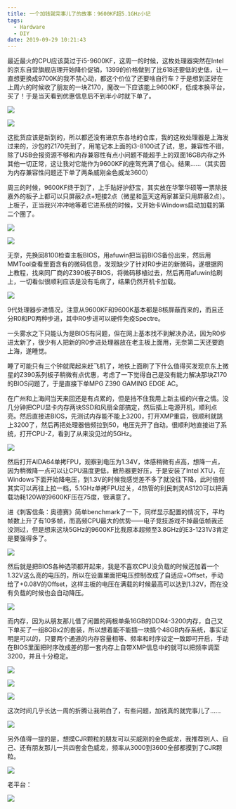 ```yaml
---
title: 一个加钱就完事儿了的故事：9600KF超5.1GHz小记
tags:
  - Hardware
  - DIY
date: 2019-09-29 10:21:43
---
```



最近最火的CPU应该莫过于i5-9600KF，这周一的时候，这枚处理器突然在Intel的京东自营旗舰店理开始降价促销，1399的价格做到了比618还要低的史低，让一直想更换成9700K的我不禁心动，都这个价位了还要啥自行车？于是想到正好在上周六的时候收了朋友的一块Z170，魔改一下应该能上9600KF，低成本换平台，买了！于是当天看到优惠信息后不到半小时就下单了。

![](/images/1569724371107.png)

![](/images/1569716281622.png)

这批货应该是新到的，所以都还没有进京东各地的仓库，我的这枚处理器是上海发过来的，沙包的Z170先到了，用笔记本上面的i3-8100试了试，恩，兼容性不错，除了USB会报资源不够和内存兼容性有点小问题不能超手上的双面16GB内存之外其他一切正常，这让我对它能作为9600KF的座驾充满了信心。结果……（其实因为内存兼容性问题还下单了两条威刚金色威龙3600）

周三的时候，9600KF终于到了，上手贴好护舒宝，其实放在华擎华硕等一票除技嘉外的板子上都可以只屏蔽2点+短接2点（微星和蓝天这两家甚至只用屏蔽2点）。上板子，正当我兴冲冲地等着它进系统的时候，又开始卡Windows启动加载的第二个圈了。

![](/images/IMG_6650_900.JPG)

![](/images/IMG_6652_900.JPG)

无奈，先换回8100检查主板BIOS，用afuwin把当前BIOS备份出来，然后用MMTool查看里面含有的微码信息，发现缺少了针对R0步进的新微码，遂根据网上教程，找来同厂商的Z390板子BIOS，将微码移植过去，然后再用afuwin给刷上，一切看似很顺利应该是没有毛病了，结果仍然开机卡加载。

![](/images/EA4cFgXU4AALSL_.jpg)

9代处理器步进情况，注意从9600KF和9600K基本都是8核屏蔽而来的，而且还分R0和P0两种步进，其中R0步进可以硬件免疫Spectre。

一头雾水之下只能认为是BIOS有问题，但在网上基本找不到解决办法，因为R0步进太新了，很少有人把新的R0步进处理器放在老主板上面用，无奈第二天还要跑上海，遂睡觉。

睡了可能只有三个钟就爬起来赶飞机了，地铁上面刷了下什么值得买发现京东上微星的Z390系列板子稍微有点优惠，考虑了一下觉得自己是没有能力解决那块Z170的BIOS问题了，于是直接下单MPG Z390 GAMING EDGE AC。

在广州和上海间当天来回还是有点累的，但是挡不住我用上新主板的兴奋之情。没几分钟把CPU显卡内存两块SSD和风扇全部搞定，然后插上电源开机，顺利点亮。然后直接进BIOS，先测试内存能不能上3200，打开XMP重启，很顺利就跳上3200了，然后再把处理器倍频拉到50，电压先开了自动。很顺利地直接进了系统，打开CPU-Z，看到了从来没见过的5GHz。

![](/images/MSI_SnapShot_900.jpg)

然后打开AIDA64单拷FPU，观察到电压为1.34V，体感稍微有点高，想降一点，因为稍微降一点可以让CPU温度更低，散热器更好压，于是安装了Intel XTU，在Windows下面开始降电压，到1.3V的时候我感觉差不多了就没往下降，此时倍频其实可以再往上拉一档，5.1GHz单拷FPU过关，4热管的利民刺灵AS120可以把满载功耗120W的9600KF压在75度，很满意了。

进《刺客信条：奥德赛》简单benchmark了一下，同样显示配置的情况下，平均帧数上升了有10多帧，而高频CPU最大的优势——电子竞技游戏不掉最低帧我还没测过，但是想来这块5GHz的9600KF比我原本超频至3.8GHz的E3-1231V3肯定是要强得多了。

![](/images/IMG_6779.PNG)

然后就是把BIOS各种选项都开起来，我是不喜欢CPU没负载的时候还加着一个1.32V这么高的电压的，所以在设置里面把电压控制改成了自适应+Offset，手动给了+0.08V的Offset，这样主板的电压在满载的时候最高可以达到1.32V，而在没有负载的时候也会自动降压。

![](/images/1569722542854.png)

而内存，因为从朋友那儿借了闲置的两根单条16GB的DDR4-3200内存，自己又下单买了一组8GBx2的套装，所以想着能不能插一块搞个48GB内存系统，事实证明是可以的，只要两个通道的内存容量相等、频率和时序设定一致即可开启，手动在BIOS里面把时序改成差的那一套内存上自带XMP信息中的就可以把频率调至3200，并且十分稳定。

![](/images/1569723402197.png)

![](/images/MSI_SnapShot_02_900.jpg)

![](/images/1569722895569.png)

这次时间几乎长达一周的折腾让我明白了，有些问题，加钱真的就完事儿了……

![](/images/IMG_6780.PNG)

另外值得一提的是，想摸CJR颗粒的朋友可以买威刚的金色威龙，我推荐别人、自己、还有朋友那儿一共四套金色威龙，频率从3000到3600全部都摸到了CJR颗粒。

![](/images/IMG_6655_900.JPG)

老平台：

![](/images/IMG_6642_900.JPG)